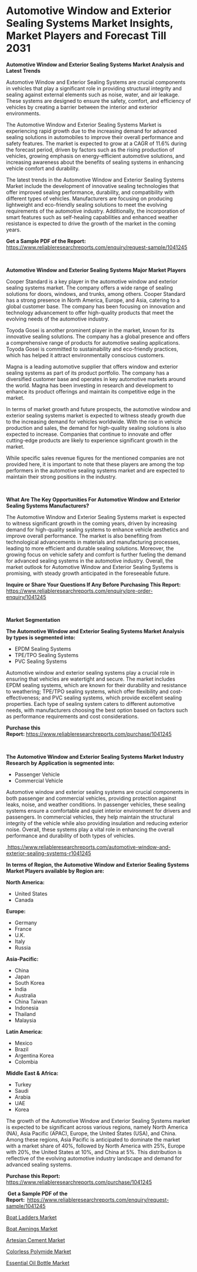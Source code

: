 <p><h1>Automotive Window and Exterior Sealing Systems Market Insights, Market Players and Forecast Till 2031</h1></p><p><strong>Automotive Window and Exterior Sealing Systems Market Analysis and Latest Trends</strong></p>
<p><p>Automotive Window and Exterior Sealing Systems are crucial components in vehicles that play a significant role in providing structural integrity and sealing against external elements such as noise, water, and air leakage. These systems are designed to ensure the safety, comfort, and efficiency of vehicles by creating a barrier between the interior and exterior environments.</p><p>The Automotive Window and Exterior Sealing Systems Market is experiencing rapid growth due to the increasing demand for advanced sealing solutions in automobiles to improve their overall performance and safety features. The market is expected to grow at a CAGR of 11.6% during the forecast period, driven by factors such as the rising production of vehicles, growing emphasis on energy-efficient automotive solutions, and increasing awareness about the benefits of sealing systems in enhancing vehicle comfort and durability.</p><p>The latest trends in the Automotive Window and Exterior Sealing Systems Market include the development of innovative sealing technologies that offer improved sealing performance, durability, and compatibility with different types of vehicles. Manufacturers are focusing on producing lightweight and eco-friendly sealing solutions to meet the evolving requirements of the automotive industry. Additionally, the incorporation of smart features such as self-healing capabilities and enhanced weather resistance is expected to drive the growth of the market in the coming years.</p></p>
<p><strong>Get a Sample PDF of the Report:&nbsp;</strong> <a href="https://www.reliableresearchreports.com/enquiry/request-sample/1041245">https://www.reliableresearchreports.com/enquiry/request-sample/1041245</a></p>
<p>&nbsp;</p>
<p><strong>Automotive Window and Exterior Sealing Systems Major Market Players</strong></p>
<p><p>Cooper Standard is a key player in the automotive window and exterior sealing systems market. The company offers a wide range of sealing solutions for doors, windows, and trunks, among others. Cooper Standard has a strong presence in North America, Europe, and Asia, catering to a global customer base. The company has been focusing on innovation and technology advancement to offer high-quality products that meet the evolving needs of the automotive industry.</p><p>Toyoda Gosei is another prominent player in the market, known for its innovative sealing solutions. The company has a global presence and offers a comprehensive range of products for automotive sealing applications. Toyoda Gosei is committed to sustainability and eco-friendly practices, which has helped it attract environmentally conscious customers.</p><p>Magna is a leading automotive supplier that offers window and exterior sealing systems as part of its product portfolio. The company has a diversified customer base and operates in key automotive markets around the world. Magna has been investing in research and development to enhance its product offerings and maintain its competitive edge in the market.</p><p>In terms of market growth and future prospects, the automotive window and exterior sealing systems market is expected to witness steady growth due to the increasing demand for vehicles worldwide. With the rise in vehicle production and sales, the demand for high-quality sealing solutions is also expected to increase. Companies that continue to innovate and offer cutting-edge products are likely to experience significant growth in the market.</p><p>While specific sales revenue figures for the mentioned companies are not provided here, it is important to note that these players are among the top performers in the automotive sealing systems market and are expected to maintain their strong positions in the industry.</p></p>
<p>&nbsp;</p>
<p><strong>What Are The Key Opportunities For Automotive Window and Exterior Sealing Systems Manufacturers?</strong></p>
<p><p>The Automotive Window and Exterior Sealing Systems market is expected to witness significant growth in the coming years, driven by increasing demand for high-quality sealing systems to enhance vehicle aesthetics and improve overall performance. The market is also benefiting from technological advancements in materials and manufacturing processes, leading to more efficient and durable sealing solutions. Moreover, the growing focus on vehicle safety and comfort is further fueling the demand for advanced sealing systems in the automotive industry. Overall, the market outlook for Automotive Window and Exterior Sealing Systems is promising, with steady growth anticipated in the foreseeable future.</p></p>
<p><strong>Inquire or Share Your Questions If Any Before Purchasing This Report:</strong> <a href="https://www.reliableresearchreports.com/enquiry/pre-order-enquiry/1041245">https://www.reliableresearchreports.com/enquiry/pre-order-enquiry/1041245</a></p>
<p>&nbsp;</p>
<p><strong>Market Segmentation</strong></p>
<p><strong>The Automotive Window and Exterior Sealing Systems Market Analysis by types is segmented into:</strong></p>
<p><ul><li>EPDM Sealing Systems</li><li>TPE/TPO Sealing Systems</li><li>PVC Sealing Systems</li></ul></p>
<p><p>Automotive window and exterior sealing systems play a crucial role in ensuring that vehicles are watertight and secure. The market includes EPDM sealing systems, which are known for their durability and resistance to weathering; TPE/TPO sealing systems, which offer flexibility and cost-effectiveness; and PVC sealing systems, which provide excellent sealing properties. Each type of sealing system caters to different automotive needs, with manufacturers choosing the best option based on factors such as performance requirements and cost considerations.</p></p>
<p><strong>Purchase this Report:&nbsp;</strong><a href="https://www.reliableresearchreports.com/purchase/1041245">https://www.reliableresearchreports.com/purchase/1041245</a></p>
<p>&nbsp;</p>
<p><strong>The Automotive Window and Exterior Sealing Systems Market Industry Research by Application is segmented into:</strong></p>
<p><ul><li>Passenger Vehicle</li><li>Commercial Vehicle</li></ul></p>
<p><p>Automotive window and exterior sealing systems are crucial components in both passenger and commercial vehicles, providing protection against leaks, noise, and weather conditions. In passenger vehicles, these sealing systems ensure a comfortable and quiet interior environment for drivers and passengers. In commercial vehicles, they help maintain the structural integrity of the vehicle while also providing insulation and reducing exterior noise. Overall, these systems play a vital role in enhancing the overall performance and durability of both types of vehicles.</p></p>
<p><a href="https://www.reliableresearchreports.com/automotive-window-and-exterior-sealing-systems-r1041245">&nbsp;https://www.reliableresearchreports.com/automotive-window-and-exterior-sealing-systems-r1041245</a></p>
<p><strong>In terms of Region, the Automotive Window and Exterior Sealing Systems Market Players available by Region are:</strong></p>
<p>
    <p> <strong> North America: </strong>
        <ul>
            <li>United States</li>
            <li>Canada</li>
        </ul>
        </p> 
    <p> <strong> Europe: </strong>
        <ul>
            <li>Germany</li>
            <li>France</li>
            <li>U.K.</li>
            <li>Italy</li>
            <li>Russia</li>
        </ul>
        </p> 
    <p> <strong> Asia-Pacific: </strong>
        <ul>
            <li>China</li>
            <li>Japan</li>
            <li>South Korea</li>
            <li>India</li>
            <li>Australia</li>
            <li>China Taiwan</li>
            <li>Indonesia</li>
            <li>Thailand</li>
            <li>Malaysia</li>
        </ul>
        </p> 
    <p> <strong> Latin America: </strong>
        <ul>
            <li>Mexico</li>
            <li>Brazil</li>
            <li>Argentina Korea</li>
            <li>Colombia</li>
        </ul>
        </p> 
    <p> <strong> Middle East & Africa: </strong>
        <ul>
            <li>Turkey</li>
            <li>Saudi</li>
            <li>Arabia</li>
            <li>UAE</li>
            <li>Korea</li>
        </ul>
    </p>
    </p>
<p><p>The growth of the Automotive Window and Exterior Sealing Systems market is expected to be significant across various regions, namely North America (NA), Asia Pacific (APAC), Europe, the United States (USA), and China. Among these regions, Asia Pacific is anticipated to dominate the market with a market share of 40%, followed by North America with 25%, Europe with 20%, the United States at 10%, and China at 5%. This distribution is reflective of the evolving automotive industry landscape and demand for advanced sealing systems.</p></p>
<p><strong>Purchase this Report: </strong><a href="https://www.reliableresearchreports.com/purchase/1041245">https://www.reliableresearchreports.com/purchase/1041245</a></p>
<p>&nbsp;<strong>Get a Sample PDF of the Report:&nbsp;&nbsp;</strong><a href="https://www.reliableresearchreports.com/enquiry/request-sample/1041245">https://www.reliableresearchreports.com/enquiry/request-sample/1041245</a></p>
<p><strong></strong></p>
<p><p><a href="https://github.com/janetchuadff364/Market-Research-Report-List-1/blob/main/boat-ladders-market.md">Boat Ladders Market</a></p><p><a href="https://github.com/btwcqfvq34/Market-Research-Report-List-1/blob/main/boat-awnings-market.md">Boat Awnings Market</a></p><p><a href="https://www.linkedin.com/pulse/artesian-cement-market-share-analysis-growth-trends-bqkqe">Artesian Cement Market</a></p><p><a href="https://medium.com/@susanwest38/colorless-polymide-market-forecast-global-market-trends-and-analysis-from-2024-to-2031-covered-in-9e53488779f5">Colorless Polymide Market</a></p><p><a href="https://issuu.com/reportprime-2/docs/essential-oil-bottle-market-size-2030.pptx">Essential Oil Bottle Market</a></p></p>
